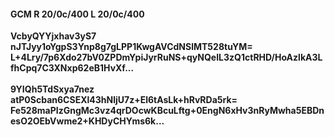 #### GCM R 20/0c/400 L 20/0c/400
**VcbyQYYjxhav3yS7**<br/>**nJTJyy1oYgpS3Ynp8g7gLPP1KwgAVCdNSlMT528tuYM=**<br/>**L+4Lry/7p6Xdo27bV0ZPDmYpiJyrRuNS+qyNQeIL3zQ1ctRHD/HoAzlkA3LfhCpq7C3XNxp62eB1HvXf...**<br/><br/>
**9YIQh5TdSxya7nez**<br/>**atP0Scban6CSEXl43hNljU7z+El6tAsLk+hRvRDa5rk=**<br/>**Fe528maPIzGngMc3vz4qrDOcwKBcuLftg+0EngN6xHv3nRyMwha5EBDnesO2OEbVwme2+KHDyCHYms6k...**